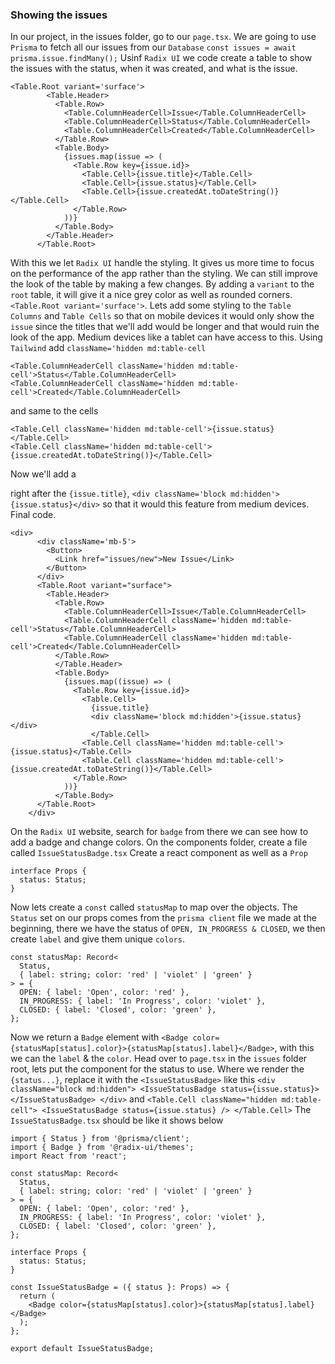 ### Showing the issues
In our project, in the issues folder, go to our `page.tsx`. We are going to use `Prisma` to fetch all our issues from our `Database`
`const issues = await prisma.issue.findMany();` Usinf `Radix UI` we code create a table to show the issues with the status, when it was created,
and what is the issue.
```
<Table.Root variant='surface'>
        <Table.Header>
          <Table.Row>
            <Table.ColumnHeaderCell>Issue</Table.ColumnHeaderCell>
            <Table.ColumnHeaderCell>Status</Table.ColumnHeaderCell>
            <Table.ColumnHeaderCell>Created</Table.ColumnHeaderCell>
          </Table.Row>
          <Table.Body>
            {issues.map(issue => (
              <Table.Row key={issue.id}>
                <Table.Cell>{issue.title}</Table.Cell>
                <Table.Cell>{issue.status}</Table.Cell>
                <Table.Cell>{issue.createdAt.toDateString()}</Table.Cell>
              </Table.Row>
            ))}
          </Table.Body>
        </Table.Header>
      </Table.Root>
```
With this we let `Radix UI` handle the styling. It gives us more time to focus on the performance of the app rather than the styling. 
We can still improve the look of the table by making a few changes. By adding a `variant` to the `root` table, it will give it a nice
grey color as well as rounded corners. `<Table.Root variant='surface'>`. Lets add some styling to the `Table Columns` and `Table Cells` so that on mobile
devices it would only show the `issue` since the titles that we'll add would be longer and that would ruin the look of the app. Medium devices like 
a tablet can have access to this. Using `Tailwind` add `className='hidden md:table-cell`
```
<Table.ColumnHeaderCell className='hidden md:table-cell'>Status</Table.ColumnHeaderCell>
<Table.ColumnHeaderCell className='hidden md:table-cell'>Created</Table.ColumnHeaderCell>
```
and same to the cells
```
<Table.Cell className='hidden md:table-cell'>{issue.status}</Table.Cell>
<Table.Cell className='hidden md:table-cell'>{issue.createdAt.toDateString()}</Table.Cell>
```
Now we'll add a <div> right after the `{issue.title}`, `<div className='block md:hidden'>{issue.status}</div>` so that it would this feature
from medium devices. Final code.
```
<div>
      <div className='mb-5'>
        <Button>
          <Link href="issues/new">New Issue</Link>
        </Button>
      </div>
      <Table.Root variant="surface">
        <Table.Header>
          <Table.Row>
            <Table.ColumnHeaderCell>Issue</Table.ColumnHeaderCell>
            <Table.ColumnHeaderCell className='hidden md:table-cell'>Status</Table.ColumnHeaderCell>
            <Table.ColumnHeaderCell className='hidden md:table-cell'>Created</Table.ColumnHeaderCell>
          </Table.Row>
          </Table.Header>
          <Table.Body>
            {issues.map((issue) => (
              <Table.Row key={issue.id}>
                <Table.Cell>
                  {issue.title}
                  <div className='block md:hidden'>{issue.status}</div>
                  </Table.Cell>
                <Table.Cell className='hidden md:table-cell'>{issue.status}</Table.Cell>
                <Table.Cell className='hidden md:table-cell'>{issue.createdAt.toDateString()}</Table.Cell>
              </Table.Row>
            ))}
          </Table.Body>
      </Table.Root>
    </div>
```
On the `Radix UI` website, search for `badge` from there we can see how to add a badge and change colors. On the components folder,
create a file called `IssueStatusBadge.tsx` Create a react component as well as a `Prop` 
```
interface Props {
  status: Status;
}
```
Now lets create a `const` called `statusMap` to map over the objects. The `Status` set on our props comes from the `prisma client` file we 
made at the beginning, there we have the status of `OPEN, IN_PROGRESS & CLOSED`, we then create `label` and give them unique `colors`.
```
const statusMap: Record<
  Status,
  { label: string; color: 'red' | 'violet' | 'green' }
> = {
  OPEN: { label: 'Open', color: 'red' },
  IN_PROGRESS: { label: 'In Progress', color: 'violet' },
  CLOSED: { label: 'Closed', color: 'green' },
};
```
Now we return a `Badge` element with `<Badge color={statusMap[status].color}>{statusMap[status].label}</Badge>`, with this we can the `label` & the `color`. Head over to `page.tsx` in the `issues` folder root, lets put the component for the status to use. Where we render 
the `{status...}`, replace it with the `<IssueStatusBadge>` like this `<div className="block md:hidden">
                  <IssueStatusBadge status={issue.status}></IssueStatusBadge>
                </div>`
and `<Table.Cell className="hidden md:table-cell">
                <IssueStatusBadge status={issue.status} />
              </Table.Cell>`
The `IssueStatusBadge.tsx` should be like it shows below
```
import { Status } from '@prisma/client';
import { Badge } from '@radix-ui/themes';
import React from 'react';

const statusMap: Record<
  Status,
  { label: string; color: 'red' | 'violet' | 'green' }
> = {
  OPEN: { label: 'Open', color: 'red' },
  IN_PROGRESS: { label: 'In Progress', color: 'violet' },
  CLOSED: { label: 'Closed', color: 'green' },
};

interface Props {
  status: Status;
}

const IssueStatusBadge = ({ status }: Props) => {
  return (
    <Badge color={statusMap[status].color}>{statusMap[status].label}</Badge>
  );
};

export default IssueStatusBadge;
```

